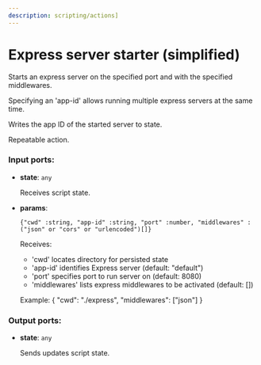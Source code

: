 ```yaml
---
description: scripting/actions]
---
```


# Express server starter (simplified)

Starts an express server on the specified port and with the specified middlewares.

Specifying an 'app-id' allows running multiple express servers at the same time.

Writes the app ID of the started server to state.

Repeatable action.

### Input ports:

* __state__: `any`

    Receives script state.


* __params__: 
    ```
    {"cwd" :string, "app-id" :string, "port" :number, "middlewares" :("json" or "cors" or "urlencoded")[]}
    ```

    Receives:
    * 'cwd' locates directory for persisted state
    * 'app-id' identifies Express server (default: "default")
    * 'port' specifies port to run server on (default: 8080)
    * 'middlewares' lists express middlewares to be activated (default: [])
    
    Example:
    {
      "cwd": "./express",
      "middlewares": ["json"]
    }

### Output ports:

* __state__: `any`

    Sends updates script state.

